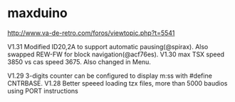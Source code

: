 # maxduino

http://www.va-de-retro.com/foros/viewtopic.php?t=5541

V1.31 Modified ID20,2A to support automatic pausing(@spirax). Also swapped REW-FW for block navigation(@acf76es).
V1.30 max TSX speed 3850 vs  cas speed 3675. Also changed in Menu.

V1.29 3-digits counter can be configured to display m:ss with #define CNTRBASE.
V1.28 Better speeed loading tzx files, more than 5000 baudios using PORT instructions